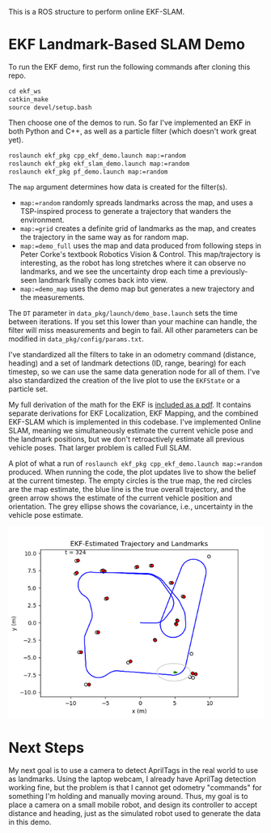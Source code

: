 This is a ROS structure to perform online EKF-SLAM.

# EKF Landmark-Based SLAM Demo
To run the EKF demo, first run the following commands after cloning this repo.

    cd ekf_ws
    catkin_make
    source devel/setup.bash

Then choose one of the demos to run. So far I've implemented an EKF in both Python and C++, as well as a particle filter (which doesn't work great yet).

    roslaunch ekf_pkg cpp_ekf_demo.launch map:=random
    roslaunch ekf_pkg ekf_slam_demo.launch map:=random
    roslaunch ekf_pkg pf_demo.launch map:=random

The `map` argument determines how data is created for the filter(s).
 - `map:=random` randomly spreads landmarks across the map, and uses a TSP-inspired process to generate a trajectory that wanders the environment.
 - `map:=grid` creates a definite grid of landmarks as the map, and creates the trajectory in the same way as for random map.
 - `map:=demo_full` uses the map and data produced from following steps in Peter Corke's textbook Robotics Vision & Control. This map/trajectory is interesting, as the robot has long stretches where it can observe no landmarks, and we see the uncertainty drop each time a previously-seen landmark finally comes back into view.
 - `map:=demo_map` uses the demo map but generates a new trajectory and the measurements.

The `DT` parameter in `data_pkg/launch/demo_base.launch` sets the time between iterations. If you set this lower than your machine can handle, the filter will miss measurements and begin to fail. All other parameters can be modified in `data_pkg/config/params.txt`.

I've standardized all the filters to take in an odometry command (distance, heading) and a set of landmark detections (ID, range, bearing) for each timestep, so we can use the same data generation node for all of them. I've also standardized the creation of the live plot to use the `EKFState` or a particle set.

My full derivation of the math for the EKF is [included as a pdf](docs/EKF_SLAM_Derivation.pdf). It contains separate derivations for EKF Localization, EKF Mapping, and the combined EKF-SLAM which is implemented in this codebase. I've implemented Online SLAM, meaning we simultaneously estimate the current vehicle pose and the landmark positions, but we don't retroactively estimate all previous vehicle poses. That larger problem is called Full SLAM.

A plot of what a run of `roslaunch ekf_pkg cpp_ekf_demo.launch map:=random` produced. When running the code, the plot updates live to show the belief at the current timestep. The empty circles is the true map, the red circles are the map estimate, the blue line is the true overall trajectory, and the green arrow shows the estimate of the current vehicle position and orientation. The grey ellipse shows the covariance, i.e., uncertainty in the vehicle pose estimate. 

![Expected output for this demo.](ekf_ws/src/data_pkg/plots/ekf_rand_demo.png)


# Next Steps
My next goal is to use a camera to detect AprilTags in the real world to use as landmarks. Using the laptop webcam, I already have AprilTag detection working fine, but the problem is that I cannot get odometry "commands" for something I'm holding and manually moving around. Thus, my goal is to place a camera on a small mobile robot, and design its controller to accept distance and heading, just as the simulated robot used to generate the data in this demo. 